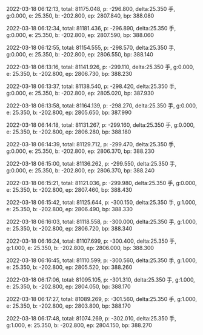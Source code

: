2022-03-18 06:12:13, total: 81175.048, p: -296.800, delta:25.350 手, g:0.000, e: 25.350, b: -202.800, ep: 2807.840, bp: 388.080

2022-03-18 06:12:34, total: 81181.436, p: -296.890, delta:25.350 手, g:0.000, e: 25.350, b: -202.800, ep: 2807.590, bp: 388.060

2022-03-18 06:12:55, total: 81154.555, p: -298.570, delta:25.350 手, g:0.000, e: 25.350, b: -202.800, ep: 2806.550, bp: 388.140

2022-03-18 06:13:16, total: 81141.926, p: -299.110, delta:25.350 手, g:0.000, e: 25.350, b: -202.800, ep: 2806.730, bp: 388.230

2022-03-18 06:13:37, total: 81138.540, p: -298.420, delta:25.350 手, g:0.000, e: 25.350, b: -202.800, ep: 2805.020, bp: 387.930

2022-03-18 06:13:58, total: 81164.139, p: -298.270, delta:25.350 手, g:0.000, e: 25.350, b: -202.800, ep: 2805.650, bp: 387.990

2022-03-18 06:14:18, total: 81131.267, p: -299.160, delta:25.350 手, g:0.000, e: 25.350, b: -202.800, ep: 2806.280, bp: 388.180

2022-03-18 06:14:39, total: 81129.712, p: -299.470, delta:25.350 手, g:0.000, e: 25.350, b: -202.800, ep: 2806.370, bp: 388.230

2022-03-18 06:15:00, total: 81136.262, p: -299.550, delta:25.350 手, g:0.000, e: 25.350, b: -202.800, ep: 2806.370, bp: 388.240

2022-03-18 06:15:21, total: 81121.036, p: -299.980, delta:25.350 手, g:0.000, e: 25.350, b: -202.800, ep: 2807.460, bp: 388.430

2022-03-18 06:15:42, total: 81125.644, p: -300.150, delta:25.350 手, g:1.000, e: 25.350, b: -202.800, ep: 2806.490, bp: 388.330

2022-03-18 06:16:03, total: 81118.558, p: -300.000, delta:25.350 手, g:1.000, e: 25.350, b: -202.800, ep: 2806.720, bp: 388.340

2022-03-18 06:16:24, total: 81107.699, p: -300.400, delta:25.350 手, g:1.000, e: 25.350, b: -202.800, ep: 2806.000, bp: 388.300

2022-03-18 06:16:45, total: 81110.599, p: -300.560, delta:25.350 手, g:1.000, e: 25.350, b: -202.800, ep: 2805.520, bp: 388.260

2022-03-18 06:17:06, total: 81095.105, p: -301.310, delta:25.350 手, g:1.000, e: 25.350, b: -202.800, ep: 2804.050, bp: 388.170

2022-03-18 06:17:27, total: 81089.269, p: -301.560, delta:25.350 手, g:1.000, e: 25.350, b: -202.800, ep: 2803.800, bp: 388.170

2022-03-18 06:17:48, total: 81074.269, p: -302.010, delta:25.350 手, g:1.000, e: 25.350, b: -202.800, ep: 2804.150, bp: 388.270